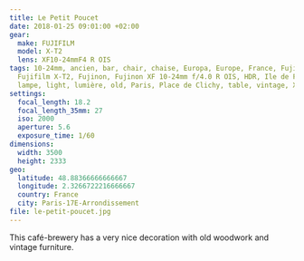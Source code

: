 ```yaml
---
title: Le Petit Poucet
date: 2018-01-25 09:01:00 +02:00
gear:
  make: FUJIFILM
  model: X-T2
  lens: XF10-24mmF4 R OIS
tags: 10-24mm, ancien, bar, chair, chaise, Europa, Europe, France, Fujifilm,
  Fujifilm X-T2, Fujinon, Fujinon XF 10-24mm f/4.0 R OIS, HDR, Ile de France,
  lampe, light, lumière, old, Paris, Place de Clichy, table, vintage, X-T2
settings:
  focal_length: 18.2
  focal_length_35mm: 27
  iso: 2000
  aperture: 5.6
  exposure_time: 1/60
dimensions:
  width: 3500
  height: 2333
geo:
  latitude: 48.88366666666667
  longitude: 2.3266722216666667
  country: France
  city: Paris-17E-Arrondissement
file: le-petit-poucet.jpg
---
```


This café-brewery has a very nice decoration with old woodwork and vintage furniture.
